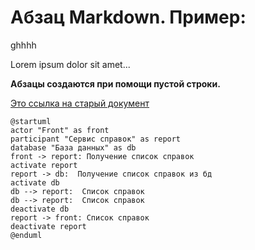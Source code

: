 # Абзац Markdown. Пример:
ghhhh

Lorem ipsum dolor sit amet... 

**Абзацы создаются при помощи пустой строки.**

[Это ссылка на старый документ](olddoc.md)
```plantuml
@startuml
actor "Front" as front
participant "Сервис справок" as report
database "База данных" as db
front -> report: Получение список справок
activate report
report -> db:  Получение список справок из бд
activate db
db --> report:  Список справок
db --> report:  Список справок
deactivate db
report -> front: Список справок
deactivate report
@enduml
```